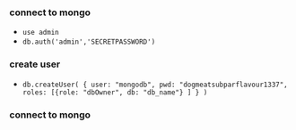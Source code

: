 

### connect to mongo
 * ` use admin `
* ` db.auth('admin','SECRETPASSWORD') `

### create user
* ` db.createUser(
   {
     user: "mongodb",
     pwd: "dogmeatsubparflavour1337",
     roles: [{role: "dbOwner", db: "db_name"} ]
   }
 ) `
 
### connect to mongo
